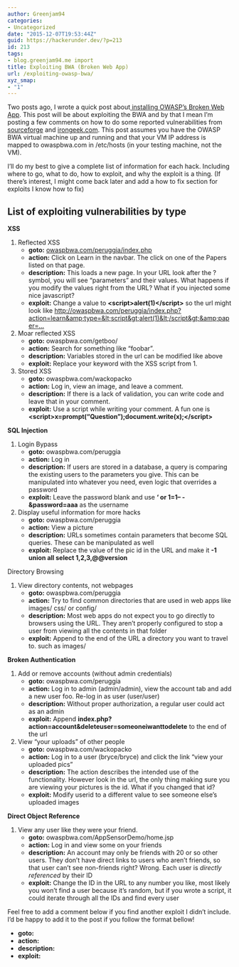 ```yaml
---
author: Greenjam94
categories:
- Uncategorized
date: "2015-12-07T19:53:44Z"
guid: https://hackerunder.dev/?p=213
id: 213
tags:
- blog.greenjam94.me import
title: Exploiting BWA (Broken Web App)
url: /exploiting-owasp-bwa/
xyz_smap:
- "1"
---
```


Two posts ago, I wrote a quick post about[ installing OWASP’s Broken Web App](https://hackerunder.dev/installing-owasp-bwa/). This post will be about exploiting the BWA and by that I mean I’m posting a few comments on how to do some reported vulnerabilities from [sourceforge](http://sourceforge.net/p/owaspbwa/tickets/?source=navbar) and [irongeek.com](http://www.irongeek.com/i.php?page=videos/web-application-pen-testing-tutorials-with-mutillidae). This post assumes you have the OWASP BWA virtual machine up and running and that your VM IP address is mapped to owaspbwa.com in /etc/hosts (in your testing machine, not the VM).

I’ll do my best to give a complete list of information for each hack. Including where to go, what to do, how to exploit, and why the exploit is a thing. (If there’s interest, I might come back later and add a how to fix section for exploits I know how to fix)

## List of exploiting vulnerabilities by type

**XSS**

1. Reflected XSS 
    - **goto:** [owaspbwa.com/peruggia/index.php](http://owaspbwa.com/peruggia/index.php)
    - **action:** Click on Learn in the navbar. The click on one of the Papers listed on that page.
    - **description:** This loads a new page. In your URL look after the ? symbol, you will see “parameters” and their values. What happens if you modify the values right from the URL? What if you injected some nice javascript?
    - **exploit:** Change a value to **&lt;script&gt;alert(1)&lt;/script&gt;** so the url might look like http://owaspbwa.com/peruggia/index.php?action=learn&amp;type=&lt;script&gt;alert(1)&lt;/script&gt;&amp;paper=…
2. Moar reflected XSS 
    - **goto:** owaspbwa.com/getboo/
    - **action:** Search for something like “foobar”.
    - **description:** Variables stored in the url can be modified like above
    - **exploit:** Replace your keyword with the XSS script from 1.
3. Stored XSS 
    - **goto:** owaspbwa.com/wackopacko
    - **action:** Log in, view an image, and leave a comment.
    - **description:** If there is a lack of validation, you can write code and leave that in your comment.
    - **exploit:** Use a script while writing your comment. A fun one is **&lt;script&gt;x=prompt(“Question”);document.write(x);&lt;/script&gt;**

**SQL Injection**

1. Login Bypass 
    - **goto:** owaspbwa.com/peruggia
    - **action:** Log in
    - **description:** If users are stored in a database, a query is comparing the existing users to the parameters you give. This can be manipulated into whatever you need, even logic that overrides a password
    - **exploit:** Leave the password blank and use **‘ or 1=1– -&amp;password=aaa** as the username
2. Display useful information for more hacks 
    - **goto:** owaspbwa.com/peruggia
    - **action:** View a picture
    - **description:** URLs sometimes contain parameters that become SQL queries. These can be manipulated as well
    - **exploit:** Replace the value of the pic id in the URL and make it **-1 union all select 1,2,3,@@version**

Directory Browsing

1. View directory contents, not webpages 
    - **goto:** owaspbwa.com/peruggia
    - **action:** Try to find common directories that are used in web apps like images/ css/ or config/
    - **description:** Most web apps do not expect you to go directly to browsers using the URL. They aren’t properly configured to stop a user from viewing all the contents in that folder
    - **exploit:** Append to the end of the URL a directory you want to travel to. such as images/

**Broken Authentication**

1. Add or remove accounts (without admin credentials) 
    - **goto:** owaspbwa.com/peruggia
    - **action:** Log in to admin (admin/admin), view the account tab and add a new user foo. Re-log in as user (user/user)
    - **description:** Without proper authorization, a regular user could act as an admin
    - **exploit:** Append **index.php?action=account&amp;deleteuser=someoneiwanttodelete** to the end of the url
2. View “your uploads” of other people 
    - **goto:** owaspbwa.com/wackopacko
    - **action:** Log in to a user (bryce/bryce) and click the link “view your uploaded pics”
    - **description:** The action describes the intended use of the functionality. However look in the url, the only thing making sure you are viewing your pictures is the id. What if you changed that id?
    - **exploit:** Modify userid to a different value to see someone else’s uploaded images

**Direct Object Reference**

1. View any user like they were your friend. 
    - **goto:** owaspbwa.com/AppSensorDemo/home.jsp
    - **action:** Log in and view some on your friends
    - **description:** An account may only be friends with 20 or so other users. They don’t have direct links to users who aren’t friends, so that user can’t see non-friends right? Wrong. Each user is *directly referenced* by their ID
    - **exploit:** Change the ID in the URL to any number you like, most likely you won’t find a user because it’s random, but if you wrote a script, it could iterate through all the IDs and find every user

Feel free to add a comment below if you find another exploit I didn’t include. I’d be happy to add it to the post if you follow the format bellow!

- **goto:**
- **action:**
- **description:**
- **exploit:**